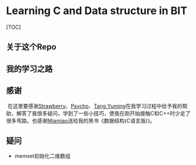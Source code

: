 # Learning C and Data structure in BIT

[TOC]

## 关于这个Repo

## 我的学习之路

## 感谢

​	在这里要感谢[Strawberry](https://github.com/Straw-Breeze)、[Psycho](https://github.com/psycholsc)、[Tang Yuming](https://github.com/TangYuming)在我学习过程中给予我的帮助，解答了我很多疑问，学到了一些小技巧，使我在刚开始接触C和C++时少走了很多弯路。也感谢[Miamiao](https://github.com/miamia0)送给我的黑书《数据结构(C语言版)》。

## 疑问

- memset初始化二维数组